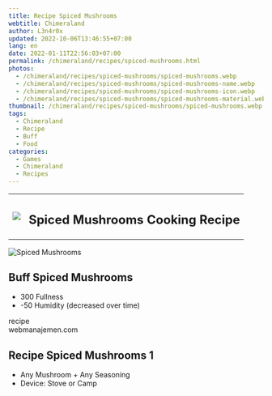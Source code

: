 ```yaml
---
title: Recipe Spiced Mushrooms
webtitle: Chimeraland
author: L3n4r0x
updated: 2022-10-06T13:46:55+07:00
lang: en
date: 2022-01-11T22:56:03+07:00
permalink: /chimeraland/recipes/spiced-mushrooms.html
photos:
  - /chimeraland/recipes/spiced-mushrooms/spiced-mushrooms.webp
  - /chimeraland/recipes/spiced-mushrooms/spiced-mushrooms-name.webp
  - /chimeraland/recipes/spiced-mushrooms/spiced-mushrooms-icon.webp
  - /chimeraland/recipes/spiced-mushrooms/spiced-mushrooms-material.webp
thumbnail: /chimeraland/recipes/spiced-mushrooms/spiced-mushrooms.webp
tags:
  - Chimeraland
  - Recipe
  - Buff
  - Food
categories:
  - Games
  - Chimeraland
  - Recipes
---
```


<section id="bootstrap-wrapper">
  <link
    rel="stylesheet"
    href="https://cdn.statically.io/gh/dimaslanjaka/Web-Manajemen/40ac3225/css/bootstrap-4.5-wrapper.css"
  />
  <div class="row mb-2">
    <div class="col-md-12 mb-2">
      <table class="table" id="post-info">
        <tbody>
          <tr>
            <td>
              <img
                class="d-inline-block me-2"
                src="/chimeraland/recipes/spiced-mushrooms/spiced-mushrooms-icon.webp"
                width="auto"
                height="auto"
              />
            </td>
            <td><h1 class="fs-5">Spiced Mushrooms Cooking Recipe</h1></td>
          </tr>
        </tbody>
      </table>
    </div>
  </div>
  <div class="card mb-2">
    <div class="row g-0">
      <div class="col-sm-4 position-relative mb-2">
        <img
          src="/chimeraland/recipes/spiced-mushrooms/spiced-mushrooms-material.webp"
          class="card-img fit-cover w-100 h-100"
          alt="Spiced Mushrooms"
          data-fancybox="true"
        />
      </div>
      <div class="col-sm-8 mb-2">
        <div class="card-body">
          <h2 class="card-title fs-5">Buff Spiced Mushrooms</h2>
          <div class="card-text">
            <ul>
              <li>300 Fullness</li>
              <li>-50 Humidity (decreased over time)</li>
            </ul>
          </div>
          <span class="badge rounded-pill bg-dark text-white">recipe</span>
        </div>
        <div class="card-footer text-end text-muted">webmanajemen.com</div>
      </div>
    </div>
  </div>
  <div class="row mb-2">
    <div class="col-12 col-lg-6 recipe-item mb-2">
      <div class="card">
        <div class="card-body">
          <h2 class="card-title fs-5">Recipe Spiced Mushrooms 1</h2>
          <div class="card-text">
            <ul>
              <li>Any Mushroom<span> + </span>Any Seasoning</li>
              <li>Device: Stove or Camp</li>
            </ul>
          </div>
        </div>
      </div>
    </div>
  </div>
</section>